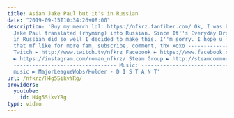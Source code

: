 ```yaml
---
title: Asian Jake Paul but it's in Russian
date: "2019-09-15T10:34:26+08:00"
description: 'Buy my merch lol: https://nfkrz.fanfiber.com/ Ok, I was bored. Asian
  Jake Paul translated (rhyming) into Russian. Since It''s Everyday Bro but it''s
  in Russian did so well I decided to make this. I''m sorry. I hope u like it. Smash
  that mf like for more fam, subscribe, comment, thx xoxo ---------------------------------
  Twitch ► http://www.twitch.tv/nfkrz Facebook ► https://www.facebook.com/NFKRZ1 Instagram
  ► https://instagram.com/roman_nfkrz/ Steam Group ► http://steamcommunity.com/groups/nfkrzgroup
  --------------------------------- Music: --------------------------------- Outro
  music ► MajorLeagueWobs/Holder - D I S T A N T'
url: /nfkrz/H4g5SikvYRg/
providers:
  youtube:
    id: H4g5SikvYRg
type: video
---
```

